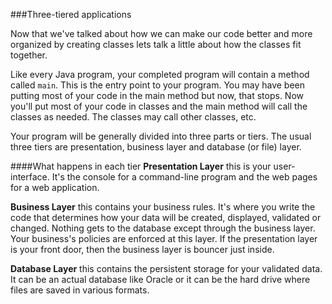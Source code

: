 <!--djw:done-->
###Three-tiered applications

Now that we've talked about how we can make our code better and more organized by creating classes lets talk a little about how the classes fit together. 


Like every Java program, your completed program will contain a method called ```main```. This is the entry point to your program. You may have been putting most of your code in the main method but now, that stops. Now you'll put most of your code in classes and the main method will call the classes as needed. The classes may call other classes, etc.

Your program will be generally divided into three parts or tiers. The usual three tiers are presentation, business layer and database (or file) layer. 

####What happens in each tier
**Presentation Layer** this is your user-interface. It's the console for a command-line program and the web pages for a web application.

**Business Layer** this contains your business rules. It's where you write the code that determines how your data will be created, displayed, validated or changed. Nothing gets to the database except through the business layer.  Your business's policies are enforced at this layer. If the presentation layer is your front door, then the business layer is bouncer just inside.

**Database Layer** this contains the persistent storage for your validated data. It can be an actual database like Oracle or it can be the hard drive where files are saved in various formats.

